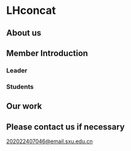 # LHconcat

## About us

## Member Introduction
### Leader
### Students

## Our work

## Please contact us if necessary
202022407046@email.sxu.edu.cn
